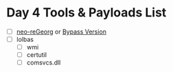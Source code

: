 # Day 4 Tools & Payloads List
- [ ] [neo-reGeorg](https://github.com/L-codes/Neo-reGeorg) or [Bypass Version](https://github.com/r00tSe7en/BypassNeo-reGeorg/blob/main/neoreg.py)
- [ ] lolbas
  - [ ] wmi
  - [ ] certutil
  - [ ] comsvcs.dll
